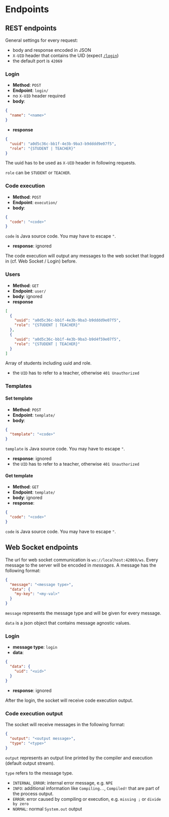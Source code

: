 # Endpoints
## REST endpoints
General settings for every request:
- body and response encoded in JSON
- `X-UID` header that contains the UID (expect [`/login`](#login))
- the default port is `42069`

### Login
- **Method**: `POST`
- **Endpoint**: `login/`
- no `X-UID` header required
- **body**:
```json
{
  "name": "<name>"
}
```
- **response**
```json
{
  "uuid": "a0d5c36c-bb1f-4e3b-9ba3-b9dddd9e07f5",
  "role": "{STUDENT | TEACHER}"
}
```
The uuid has to be used as `X-UID` header in following requests.

`role` can be `STUDENT` or `TEACHER`.

### Code execution
- **Method**: `POST`
- **Endpoint**: `execution/`
- **body**:
```json
{
  "code": "<code>"
}
```
`code` is Java source code. You may have to escape `"`.
- **response**: ignored

The code execution will output any messages to the web socket that logged in (cf. Web Socket / Login) before.

### Users
- **Method**: `GET`
- **Endpoint**: `user/`
- **body**: ignored
- **response**
```json
[
  {
    "uuid": "a0d5c36c-bb1f-4e3b-9ba3-b9dddd9e07f5",
    "role": "{STUDENT | TEACHER}"
  },
  {
    "uuid": "a0d5c36c-bb1f-4e3b-9ba3-b9d4f59e07f5",
    "role": "{STUDENT | TEACHER}"
  }
]
```
Array of students including uuid and role.

- the `UID` has to refer to a teacher, otherwise `401 Unauthorized`

### Templates
#### Set template
- **Method**: `POST`
- **Endpoint**: `template/`
- **body**:
```json
{
  "template": "<code>"
}
```
`template` is Java source code. You may have to escape `"`.
- **response**: ignored
- the `UID` has to refer to a teacher, otherwise `401 Unauthorized`

#### Get template
- **Method**: `GET`
- **Endpoint**: `template/`
- **body**: ignored
- **response**:
```json
{
  "code": "<code>"
}
```
`code` is Java source code. You may have to escape `"`.

## Web Socket endpoints
The url for web socket communication is `ws://localhost:42069/ws`.
Every message to the server will be encoded in *messages*.
A message has the following format:
```json
{
  "message": "<message type>",
  "data": {
    "my-key": "<my-val>"
  }
}
```
`message` represents the message type and will be given for every message.

`data` is a json object that contains message agnostic values.

### Login
- **message type**: `login`
- **data**:
```json
{
  "data": {
    "uid": "<uid>"
  }
}
```
- **response**: ignored

After the login, the socket will receive code execution output.

### Code execution output
The socket will receive messages in the following format:
```json
{
  "output": "<output message>",
  "type": "<type>"
}
```

`output` represents an output line printed by the compiler and execution (default output stream).

`type` refers to the message type.
* `INTERNAL_ERROR`: internal error message, e.g. `NPE`
* `INFO`: additional information like `Compiling..`, `Compiled!` that are part of the process output.
* `ERROR`: error caused by compiling or execution, e.g. `missing ;` or `divide by zero`
* `NORMAL`: normal `System.out` output